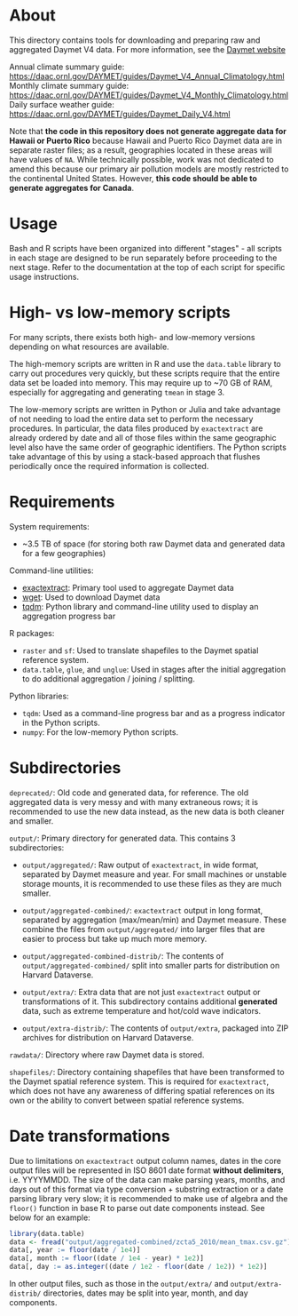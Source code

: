 # About

This directory contains tools for downloading and preparing raw and aggregated
Daymet V4 data. For more information, see the
[Daymet website](https://daac.ornl.gov/cgi-bin/dataset_lister.pl?p=32)

Annual climate summary guide: https://daac.ornl.gov/DAYMET/guides/Daymet_V4_Annual_Climatology.html
Monthly climate summary guide: https://daac.ornl.gov/DAYMET/guides/Daymet_V4_Monthly_Climatology.html
Daily surface weather guide: https://daac.ornl.gov/DAYMET/guides/Daymet_Daily_V4.html

Note that **the code in this repository does not generate aggregate data for
Hawaii or Puerto Rico** because Hawaii and Puerto Rico Daymet data are in
separate raster files; as a result, geographies located in these areas will have
values of `NA`. While technically possible, work was not dedicated to amend this
because our primary air pollution models are mostly restricted to the
continental United States. However, **this code should be able to generate
aggregates for Canada**.

# Usage

Bash and R scripts have been organized into different "stages" - all scripts in
each stage are designed to be run separately before proceeding to the next
stage. Refer to the documentation at the top of each script for specific usage
instructions.

# High- vs low-memory scripts

For many scripts, there exists both high- and low-memory versions depending on
what resources are available.

The high-memory scripts are written in R and use the `data.table` library to
carry out procedures very quickly, but these scripts require that the entire
data set be loaded into memory. This may require up to ~70 GB of RAM,
especially for aggregating and generating `tmean` in stage 3.

The low-memory scripts are written in Python or Julia and take advantage of not
needing to load the entire data set to perform the necessary procedures. In
particular, the data files produced by `exactextract` are already ordered by
date and all of those files within the same geographic level also have the same
order of geographic identifiers. The Python scripts take advantage of this by
using a stack-based approach that flushes periodically once the required
information is collected.

# Requirements

System requirements:

* ~3.5 TB of space (for storing both raw Daymet data and generated data for a
  few geographies)

Command-line utilities:

* [exactextract](https://github.com/isciences/exactextract): Primary tool used
  to aggregate Daymet data
* [wget](https://www.gnu.org/software/wget/): Used to download Daymet data
* [tqdm](https://github.com/tqdm/tqdm): Python library and command-line utility
  used to display an aggregation progress bar

R packages:

* `raster` and `sf`: Used to translate shapefiles to the Daymet spatial
  reference system.
* `data.table`, `glue`, and `unglue`: Used in stages after the initial
  aggregation to do additional aggregation / joining / splitting.

Python libraries:

* `tqdm`: Used as a command-line progress bar and as a progress indicator in
  the Python scripts.
* `numpy`: For the low-memory Python scripts.

# Subdirectories

`deprecated/`: Old code and generated data, for reference. The old aggregated
data is very messy and with many extraneous rows; it is recommended to use the
new data instead, as the new data is both cleaner and smaller.

`output/`: Primary directory for generated data. This contains 3 subdirectories:

* `output/aggregated/`: Raw output of `exactextract`, in wide format, separated
  by Daymet measure and year. For small machines or unstable storage mounts, it
  is recommended to use these files as they are much smaller.

* `output/aggregated-combined/`: `exactextract` output in long format, separated
  by aggregation (max/mean/min) and Daymet measure. These combine the files from
  `output/aggregated/` into larger files that are easier to process but take up
  much more memory.

* `output/aggregated-combined-distrib/`: The contents of
  `output/aggregated-combined/` split into smaller parts for distribution on
  Harvard Dataverse.

* `output/extra/`: Extra data that are not just `exactextract` output or
  transformations of it. This subdirectory contains additional **generated**
  data, such as extreme temperature and hot/cold wave indicators.

* `output/extra-distrib/`: The contents of `output/extra`, packaged into ZIP
  archives for distribution on Harvard Dataverse.

`rawdata/`: Directory where raw Daymet data is stored.

`shapefiles/`: Directory containing shapefiles that have been transformed to the
Daymet spatial reference system. This is required for `exactextract`, which does
not have any awareness of differing spatial references on its own or the ability
to convert between spatial reference systems.

# Date transformations

Due to limitations on `exactextract` output column names, dates in the core
output files will be represented in ISO 8601 date format **without
delimiters**, i.e. YYYYMMDD. The size of the data can make parsing years,
months, and days out of this format via type conversion + substring extraction
or a date parsing library very slow; it is recommended to make use of algebra
and the `floor()` function in base R to parse out date components instead. See
below for an example:

```r
library(data.table)
data <- fread("output/aggregated-combined/zcta5_2010/mean_tmax.csv.gz")
data[, year := floor(date / 1e4)]
data[, month := floor((date / 1e4 - year) * 1e2)]
data[, day := as.integer((date / 1e2 - floor(date / 1e2)) * 1e2)]
```

In other output files, such as those in the `output/extra/` and
`output/extra-distrib/` directories, dates may be split into year, month, and
day components.
